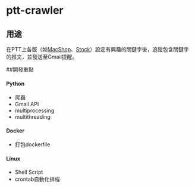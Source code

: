 # ptt-crawler


## 用途
在PTT上各版（如[MacShop](https://www.ptt.cc/bbs/MacShop/index.html)、[Stock](https://www.ptt.cc/bbs/Stock/index.html)）設定有興趣的關鍵字後，追蹤包含關鍵字的推文，並發送至Gmail提醒。


##開發重點
#### Python
* 爬蟲
* Gmail API
* multiprocessing
* multithreading 

#### Docker
* 打包dockerfile

#### Linux
* Shell Script
* crontab自動化排程
